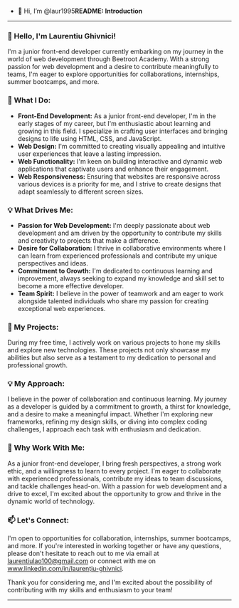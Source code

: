 - 👋 Hi, I’m @laur1995**README: Introduction**

---

### 👋 Hello, I'm Laurentiu Ghivnici!

I'm a junior front-end developer currently embarking on my journey in the world of web development through Beetroot Academy. With a strong passion for web development and a desire to contribute meaningfully to teams, I'm eager to explore opportunities for collaborations, internships, summer bootcamps, and more.

### 🚀 What I Do:

- **Front-End Development:** As a junior front-end developer, I'm in the early stages of my career, but I'm enthusiastic about learning and growing in this field. I specialize in crafting user interfaces and bringing designs to life using HTML, CSS, and JavaScript.
- **Web Design:** I'm committed to creating visually appealing and intuitive user experiences that leave a lasting impression.
- **Web Functionality:** I'm keen on building interactive and dynamic web applications that captivate users and enhance their engagement.
- **Web Responsiveness:** Ensuring that websites are responsive across various devices is a priority for me, and I strive to create designs that adapt seamlessly to different screen sizes.

### 💡 What Drives Me:

- **Passion for Web Development:** I'm deeply passionate about web development and am driven by the opportunity to contribute my skills and creativity to projects that make a difference.
- **Desire for Collaboration:** I thrive in collaborative environments where I can learn from experienced professionals and contribute my unique perspectives and ideas.
- **Commitment to Growth:** I'm dedicated to continuous learning and improvement, always seeking to expand my knowledge and skill set to become a more effective developer.
- **Team Spirit:** I believe in the power of teamwork and am eager to work alongside talented individuals who share my passion for creating exceptional web experiences.

### 🌟 My Projects:

During my free time, I actively work on various projects to hone my skills and explore new technologies. These projects not only showcase my abilities but also serve as a testament to my dedication to personal and professional growth.


### 💡 My Approach:

I believe in the power of collaboration and continuous learning. My journey as a developer is guided by a commitment to growth, a thirst for knowledge, and a desire to make a meaningful impact. Whether I'm exploring new frameworks, refining my design skills, or diving into complex coding challenges, I approach each task with enthusiasm and dedication.

### 🌟 Why Work With Me:

As a junior front-end developer, I bring fresh perspectives, a strong work ethic, and a willingness to learn to every project. I'm eager to collaborate with experienced professionals, contribute my ideas to team discussions, and tackle challenges head-on. With a passion for web development and a drive to excel, I'm excited about the opportunity to grow and thrive in the dynamic world of technology.


### 📫 Let's Connect:

I'm open to opportunities for collaboration, internships, summer bootcamps, and more. If you're interested in working together or have any questions, please don't hesitate to reach out to me via email at laurentiulao100@gmail.com or connect with me on www.linkedin.com/in/laurențiu-ghivnici.

Thank you for considering me, and I'm excited about the possibility of contributing with my skills and enthusiasm to your team!

---




<!---
laur1995/laur1995 is a ✨ special ✨ repository because its `README.md` (this file) appears on your GitHub profile.
You can click the Preview link to take a look at your changes.
--->
